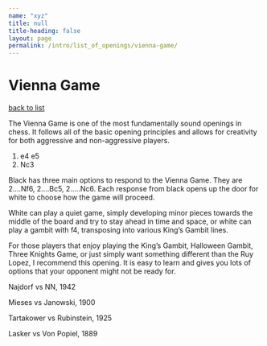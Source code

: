 ```yaml
---
name: "xyz"
title: null
title-heading: false
layout: page
permalink: /intro/list_of_openings/vienna-game/
---
```


# Vienna Game

[back to list](../../list_of_openings)



The Vienna Game is one of the most fundamentally sound openings in chess. It follows all of the basic opening principles and allows for creativity for both aggressive and non-aggressive players.

1. e4 e5
2. Nc3

Black has three main options to respond to the Vienna Game. They are 2….Nf6, 2….Bc5, 2…..Nc6. Each response from black opens up the door for white to choose how the game will proceed.

White can play a quiet game, simply developing minor pieces towards the middle of the board and try to stay ahead in time and space, or white can play a gambit with f4, transposing into various King’s Gambit lines.

For those players that enjoy playing the King’s Gambit, Halloween Gambit, Three Knights Game, or just simply want something different than the Ruy Lopez, I recommend this opening. It is easy to learn and gives you lots of options that your opponent might not be ready for.






Najdorf vs NN, 1942

Mieses vs Janowski, 1900

Tartakower vs Rubinstein, 1925

Lasker vs Von Popiel, 1889